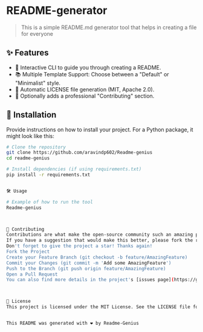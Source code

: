 # README-generator

> This is a simple README.md generator tool that helps in creating a file for everyone



## ✨ Features

- 💬 Interactive CLI to guide you through creating a README.
- 📚 Multiple Template Support: Choose between a "Default" or "Minimalist" style.
- 📄 Automatic LICENSE file generation (MIT, Apache 2.0).
- 🤝 Optionally adds a professional "Contributing" section.


## 🚀 Installation

Provide instructions on how to install your project. For a Python package, it might look like this:

```bash
# Clone the repository
git clone https://github.com/aravindp602/Readme-genius
cd readme-genius

# Install dependencies (if using requirements.txt)
pip install -r requirements.txt


🛠️ Usage

# Example of how to run the tool
Readme-genius



🤝 Contributing
Contributions are what make the open-source community such an amazing place to learn, inspire, and create. Any contributions you make are greatly appreciated.
If you have a suggestion that would make this better, please fork the repo and create a pull request. You can also simply open an issue with the tag "enhancement".
Don't forget to give the project a star! Thanks again!
Fork the Project
Create your Feature Branch (git checkout -b feature/AmazingFeature)
Commit your Changes (git commit -m 'Add some AmazingFeature')
Push to the Branch (git push origin feature/AmazingFeature)
Open a Pull Request
You can also find more details in the project's [issues page](https://github.com/aravindp602/readme-generator/issues).



📄 License
This project is licensed under the MIT License. See the LICENSE file for more details.


This README was generated with ❤️ by Readme-Genius
